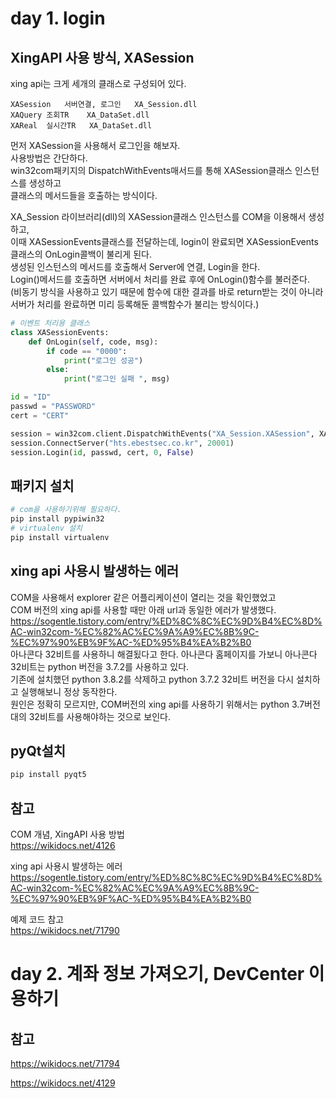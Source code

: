 # day 1. login

## XingAPI 사용 방식, XASession
xing api는 크게 세개의 클래스로 구성되어 있다.
~~~
XASession	서버연결, 로그인	XA_Session.dll
XAQuery	조회TR	XA_DataSet.dll
XAReal	실시간TR	XA_DataSet.dll
~~~
  
먼저 XASession을 사용해서 로그인을 해보자.  
사용방법은 간단하다.  
win32com패키지의 DispatchWithEvents매서드를 통해 XASession클래스 인스턴스를 생성하고  
클래스의 메서드들을 호출하는 방식이다.  
  
XA_Session 라이브러리(dll)의 XASession클래스 인스턴스를 COM을 이용해서 생성하고,  
이때 XASessionEvents클래스를 전달하는데, login이 완료되면 XASessionEvents클래스의 OnLogin콜백이 불리게 된다.  
생성된 인스턴스의 메서드를 호출해서 Server에 연결, Login을 한다.  
Login()메서드를 호출하면 서버에서 처리를 완료 후에 OnLogin()함수를 불러준다.  
(비동기 방식을 사용하고 있기 때문에 함수에 대한 결과를 바로 return받는 것이 아니라  
서버가 처리를 완료하면 미리 등록해둔 콜백함수가 불리는 방식이다.)  
~~~python
# 이벤트 처리용 클래스
class XASessionEvents:
    def OnLogin(self, code, msg):
        if code == "0000":
            print("로그인 성공")
        else:
            print("로그인 실패 ", msg)

id = "ID"
passwd = "PASSWORD"
cert = "CERT"

session = win32com.client.DispatchWithEvents("XA_Session.XASession", XASessionEvents)
session.ConnectServer("hts.ebestsec.co.kr", 20001)
session.Login(id, passwd, cert, 0, False)
~~~
  
## 패키지 설치
~~~sh
# com을 사용하기위해 필요하다.
pip install pypiwin32
# virtualenv 설치
pip install virtualenv
~~~
  
## xing api 사용시 발생하는 에러
COM을 사용해서 explorer 같은 어플리케이션이 열리는 것을 확인했었고  
COM 버전의 xing api를 사용할 때만 아래 url과 동일한 에러가 발생했다.  
https://sogentle.tistory.com/entry/%ED%8C%8C%EC%9D%B4%EC%8D%AC-win32com-%EC%82%AC%EC%9A%A9%EC%8B%9C-%EC%97%90%EB%9F%AC-%ED%95%B4%EA%B2%B0  
아나콘다 32비트를 사용하니 해결됬다고 한다. 아나콘다 홈페이지를 가보니 아나콘다 32비트는 python 버전을 3.7.2를 사용하고 있다.  
기존에 설치했던 python 3.8.2를 삭제하고 python 3.7.2 32비트 버전을 다시 설치하고 실행해보니 정상 동작한다.  
원인은 정확히 모르지만, COM버전의 xing api를 사용하기 위해서는 python 3.7버전 대의 32비트를 사용해야하는 것으로 보인다.  
  
## pyQt설치
~~~sh
pip install pyqt5
~~~
  
## 참고
  
COM 개념, XingAPI 사용 방법  
https://wikidocs.net/4126  
  
xing api 사용시 발생하는 에러  
https://sogentle.tistory.com/entry/%ED%8C%8C%EC%9D%B4%EC%8D%AC-win32com-%EC%82%AC%EC%9A%A9%EC%8B%9C-%EC%97%90%EB%9F%AC-%ED%95%B4%EA%B2%B0  
  
예제 코드 참고  
https://wikidocs.net/71790  
  
  
# day 2. 계좌 정보 가져오기, DevCenter 이용하기
  
## 참고
  
https://wikidocs.net/71794  
  
https://wikidocs.net/4129  
  
